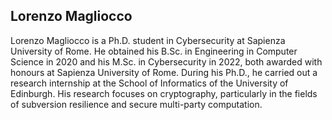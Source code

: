 <h2>Lorenzo Magliocco</h2>
Lorenzo Magliocco is a Ph.D. student in Cybersecurity at Sapienza University of Rome. He obtained his B.Sc. in Engineering in Computer Science in 2020 and his M.Sc. in Cybersecurity in 2022, both awarded with honours at Sapienza University of Rome. During his Ph.D., he carried out a research internship at the School of Informatics of the University of Edinburgh. His research focuses on cryptography, particularly in the fields of subversion resilience and secure multi-party computation.
